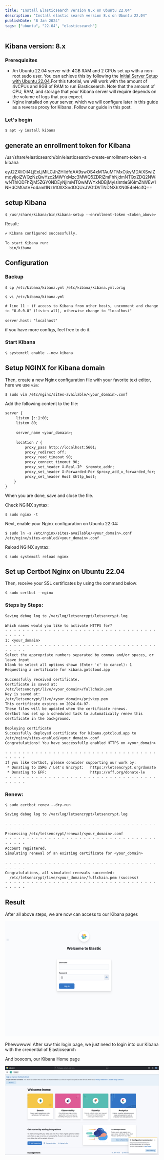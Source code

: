 ```yaml
---
title: "Install Elasticsearch version 8.x on Ubuntu 22.04"
description: "Install elastic search version 8.x on Ubuntu 22.04"
publishDate: "8 Jan 2024"
tags: ["ubuntu", "22.04", "elasticsearch"]
---
```

## Kibana version: 8.x

### Prerequisites
- An Ubuntu 22.04 server with 4GB RAM and 2 CPUs set up with a non-root sudo user. You can achieve this by following the [Initial Server Setup with Ubuntu 22.04](https://www.digitalocean.com/community/tutorials/initial-server-setup-with-ubuntu-22-04).For this tutorial, we will work with the amount of 4vCPUs and 8GB of RAM to run Elasticsearch. Note that the amount of CPU, RAM, and storage that your Kibana server will require depends on the volume of logs that you expect.
- Nginx installed on your server, which we will configure later in this guide as a reverse proxy for Kibana. Follow our guide in this post.

### Let's begin

```
$ apt -y install kibana
```

## generate an enrollment token for Kibana

/usr/share/elasticsearch/bin/elasticsearch-create-enrollment-token -s kibana

eyJ2ZXIiOiI4LjExLjMiLCJhZHIidfdAA9swOS4xMTAuMTMxOjkyMDAiXSwiZmdyIjoiZWQzNzQwYzc2MWYxMzc3MWQ5ZDRlZmFhNjdmNTQxZDQ2NWIwNThlODFhZjM5ZGY0NDEyNjlmMTQwMWYxNDBjMyIsImtleSI6ImZhWEw1NHdCM0xtVFo4aml1Nzh1OllXSndOQUxJVGtDVTNDNXhXN0E4eHcifQ==

## setup Kibana

```
$ /usr/share/kibana/bin/kibana-setup --enrollment-token <token_above>
```

Result:
```
✔ Kibana configured successfully.

To start Kibana run:
  bin/kibana
```

## Configuration

### Backup
```
$ cp /etc/kibana/kibana.yml /etc/kibana/kibana.yml.orig
```

```
$ vi /etc/kibana/kibana.yml
```

```
# line 11 : if access to Kibana from other hosts, uncomment and change to "0.0.0.0" (listen all), otherwise change to "localhost"

server.host: "localhost"
```

if you have more configs, feel free to do it.

### Start Kibana
```
$ systemctl enable --now kibana
```

## Setup NGINX for Kibana domain
Then, create a new Nginx configuration file with your favorite text editor, here we use `vim`:
```text
$ sudo vim /etc/nginx/sites-available/<your_domain>.conf
```
Add the following content to the file:
```
server {
     listen [::]:80;
     listen 80;

     server_name <your_domain>;

     location / {
         proxy_pass http://localhost:5601;
         proxy_redirect off;
         proxy_read_timeout 90;
         proxy_connect_timeout 90;
         proxy_set_header X-Real-IP  $remote_addr;
         proxy_set_header X-Forwarded-For $proxy_add_x_forwarded_for;
         proxy_set_header Host $http_host;
    }
}
```
When you are done, save and close the file.

Check NGINX syntax:
```
$ sudo nginx -t
```

Next, enable your Nginx configuration on Ubuntu 22.04:
```
$ sudo ln -s /etc/nginx/sites-available/<your_domain>.conf /etc/nginx/sites-enabled/<your_domain>.conf
```

Reload NGINX syntax:
```
$ sudo systemctl reload nginx
```

## Set up Certbot Nginx on Ubuntu 22.04
Then, receive your SSL certificates by using the command below:
```
$ sudo certbot --nginx
```

### Steps by Steps:
```
Saving debug log to /var/log/letsencrypt/letsencrypt.log

Which names would you like to activate HTTPS for?
- - - - - - - - - - - - - - - - - - - - - - - - - - - - - - - - - - - - - - - -
1: <your_domain>
- - - - - - - - - - - - - - - - - - - - - - - - - - - - - - - - - - - - - - - -
Select the appropriate numbers separated by commas and/or spaces, or leave input
blank to select all options shown (Enter 'c' to cancel): 1
Requesting a certificate for kibana.gotcloud.app

Successfully received certificate.
Certificate is saved at: /etc/letsencrypt/live/<your_domain>/fullchain.pem
Key is saved at:         /etc/letsencrypt/live/<your_domain>/privkey.pem
This certificate expires on 2024-04-07.
These files will be updated when the certificate renews.
Certbot has set up a scheduled task to automatically renew this certificate in the background.

Deploying certificate
Successfully deployed certificate for kibana.gotcloud.app to /etc/nginx/sites-enabled/<your_domain>.conf
Congratulations! You have successfully enabled HTTPS on <your_domain>

- - - - - - - - - - - - - - - - - - - - - - - - - - - - - - - - - - - - - - - -
If you like Certbot, please consider supporting our work by:
 * Donating to ISRG / Let's Encrypt:   https://letsencrypt.org/donate
 * Donating to EFF:                    https://eff.org/donate-le
- - - - - - - - - - - - - - - - - - - - - - - - - - - - - - - - - - - - - - - -
```

### Renew:
```
$ sudo certbot renew --dry-run
```

```
Saving debug log to /var/log/letsencrypt/letsencrypt.log

- - - - - - - - - - - - - - - - - - - - - - - - - - - - - - - - - - - - - - - -
Processing /etc/letsencrypt/renewal/<your_domain>.conf
- - - - - - - - - - - - - - - - - - - - - - - - - - - - - - - - - - - - - - - -
Account registered.
Simulating renewal of an existing certificate for <your_domain>

- - - - - - - - - - - - - - - - - - - - - - - - - - - - - - - - - - - - - - - -
Congratulations, all simulated renewals succeeded:
  /etc/letsencrypt/live/<your_domain>/fullchain.pem (success)
- - - - - - - - - - - - - - - - - - - - - - - - - - - - - - - - - - - - - - - -
```
## Result
After all above steps, we are now can access to our Kibana pages

![Image](../../../assets/kibana-login.png)

Phewwwww! After saw this login page, we just need to login into our Kibana with the credential of Elasticsearch

And boooom, our Kibana Home page

![Image](../../../assets/kibana-homepage.png)
